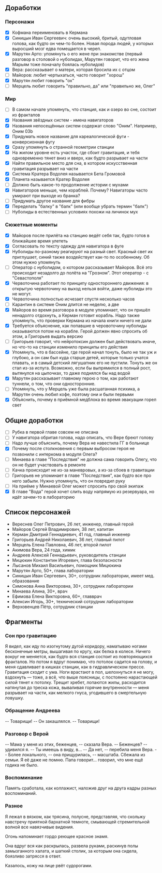 ## Доработки

### Персонажи

- [x] Кофмана переименовать в Кермана
- [x] Синицын Иван Сергеевич: очень высокий, бритый, одутловая голова, как будто он чем-то болен. Новая порода людей, у которых выросший мозг едва помещается в череп.
- [x] Марутян Арто: упомянуть о его жене при знакомстве (первый разговор в столовой о нуболидах, Марутян говорит, что его жена Марьям тоже поначалу боялась нуболидов)
- [x] Вера: рассказывает о матери, которая бросила их с отцом
- [ ] Майоров: любит чертыхаться, часто говорит "хорош"
- [x] Марутян любит говорить "ох"
- [ ] Мерцель любит говорить "правильно, да" или "правильно же, Олег"

### Мир

- [ ] В самом начале упомянуть, что станция, как и озеро во сне, состоит из фракталов
- [x] Названия звёздных систем - имена навигаторов
- [x] Названия непосещённых систем содержат слово "Оним". Например, Оним 03b
- [x] Придумать новое название для кареалогической фуги - конверсионная фугу
- [x] Сразу упомянуть о странной геометрии станции
- [x] На жилом уровне есть участок, где сбоит гравитация, и тебя одновременно тянет вниз и вверх, как будто разрывает на части
- [x] Найти правильное место для сна, в котором искусственная гравитация разрывает на части
- [x] Система Кратера Водолея называется Бета Громовой
- [x] Планета называется Кратер Водолея
- [ ] Должно быть какое-то продолжение истории с мухами
- [x] Навигаторов меньше, чем кораблей. Почему? Навигаторы часто умирают при выходе из бранка?
- [ ] Придумать другое название для фибры
- [x] Переделать "балку" в "балк" (или вообще убрать термин "балк")
- [ ] Нуболиды в естественных условиях похожи на личинок мух

### Сюжетные моменты

- [x] Майоров после прилёта на станцию ведёт себя так, будто готов в ближайшее время улететь
- [x] Согласовать по тексту одежду для навигатора в фуге
- [x] Нуболиды по-разному реагируют на разный свет. Красный свет их приглушает, синий также воздействует как-то по особенному. Об этом нужно упомянуть
- [ ] Оператор с нуболидом, о котором рассказывает Майоров. Всё это происходит незадолго до полёта на "Грозном". Этот оператор - с "Севастополя"
- [x] Червоточина работает по принципу одностороннего движения: в открытую червоточину на выход нельзя войти, даже нуболиды это не могут.
- [x] Червоточина полностью исчезает спустя несколько часов
- [ ] Карантин в системе Оним длится не неделю, а две
- [x] Майоров во время разговора в модуле упоминает, что он пришёл ненадолго отдохнуть, а Керман готовит корабль. Надо также упомянуть, что проверки Кермана из начала книги ничего не дали
- [x] Требуется объяснение, как попавшие в черовоточину нуболиды оказываются потом на корабле. Герой должен явно спросить об этом, а Григорьев выдать версию
- [ ] Григорьев говорит, что нейротоксин должен был действовать иначе, но что-то на станции изменило принципы его действия
- [x] Упомянуть, что в бассейне, где герой начал тонуть, было не так уж и глубоко, а он сам был куда старше детей, которые только учатся плавать, и в самый детский лягушатник его не пустили. Тонуть же он стал из-за испуга. Возможно, если бы выпрямился в полный рост, вытянулся на цыпочках, то даже поднялся бы над водой
- [x] Марутян рассказывает главному герою о том, как работают туннели, о том, что они односторонние.
- [ ] Упомянуть, что у Мерцель уже была расшатанная психика, а Марутян очень любил кофе, поэтому они и были первыми
- [x] Объяснить, почему в приёмной медблока во время эвакуации горел свет

## Общие доработки

- [ ] Рубка в первой главе совсем не описана
- [ ] У навигатора обритая голова, надо описать, что Вере бреют голову
- [ ] Надо лучше объяснить, почему Вера не навестила ГГ в больнице
- [x] Почему после столкновения с первым выбросом героя не позвонили с интеркома в модуля Олега?
- [ ] Минаева в главе "Последствия" не должна сама говорить Олегу, что он не будет участвовать в ремонте
- [ ] Качка происходит не из-за маневровых, а из-за сбоев в гравитации
- [ ] Григорьев не упоминает в главе "Последствия", как будто все про него забыли. Нужно упомянуть, что он повредил руку
- [ ] На приёме у Минаевой Олег может спросить про свой экипаж
- [x] В главе "Вода" герой хочет слить воду напрямую из резервуара, но идёт зачем-то в лабораторию

## Список персонажей

* Вереснев Олег Петрович, 26 лет, инженер, главный герой
* Майоров Сергей Владимирович, 38 лет, капитан
* Керман Дмитрий Геннадиевич, 41 год, главный инженер
* Григорьев Андрей Николаевич, 36 лет, главный пилот
* Мерцель Елена Павловна, 46 лет, второй пилот
* Акимова Вера, 24 года, химик
* Андреев Алексей Геннадьевич, руководитель станции
* Мицюкин Константин Игоревич, глава безопасности
* Лысанов Михаил Васильевич, помощник Мицюкина
* Марутян Арто, 50+, глава лаборатории
* Синицын Иван Сергеевич, 30+, сотрудник лаборатории,  имеет мед. образование
* Симонова Анна Викторовна, 30+, сотрудник лаборатории
* Минаева Алина, 30+, врач
* Ефимова Елена Викторовна, 60+, главврач
* Алексин Игорь, 30+, технический сотрудник лаборатории
* Верховенцев Пётр, сотрудник станции

## Фрагменты

### Сон про гравитацию

Я видел, как иду по изогнутому дугой коридору, наматываю ногами бесконечные метры, вышагивая по кругу, как белка в колесе. Ничего вокруг не меняется, как будто вся станция состоит из повторяющихся фракталов. Но потом я вдруг понимаю, что потолок садится на голову, и меня сдавливает в кишках станции, как в гидравлическом прессе. Гравитация сходит с ума. Ноги врастают в пол, шелохнуться я не могу, вздохнуть — тоже, а всё, что выше поясницы, с постоянно нарастающей силой тянет к потолку. Трещит хребет, лопаются жилы, расходится натянутая до треска кожа, вываливая горячие внутренности — меня разрывает на части, как мелкого гнуса, угодившего в смертельную ловушку.

### Обращение Андреева

-- Товарищи! -- Он закашлялся. -- Товарищи!

### Разговор с Верой

-- Мама у меня из этих, беженцев, -- сказала Вера.
-- Беженцев? -- удивился я. -- Ты имеешь в виду, в...
-- Да нет, -- перебила меня Вера. -- Более локального, -- она прищурилась, -- масштаба. Сбежала из семьи. Я её даже не помню. Папа говорит... говорил, что мне ещё годика не было.

### Воспоминание

Память сработала, как коллажист, наложив друг на друга кадры разных воспоминаний.

### Разное

Я лежал в вязком, как трясина, полусне, представляя, что скольжу навстречу приятной бархатной темноте, смывающей стремительной волной все навязчивые видения.

Огонь напоминает гордо реющее красное знамя.

Она вдруг вся как раскрылась, развела руками, раскинув полы замызганного халата, и шаткий столик, за которым она сидела, боязливо затрясся в ответ.

 Казалось, кожу на лице рвёт судорогами.